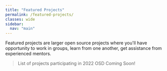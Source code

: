 ```yaml
---
title: "Featured Projects"
permalink: /featured-projects/
classes: wide
sidebar:
  nav: "main"
---
```


Featured projects are larger open source projects where you'll have opportunity to work in groups, learn from one another, get assistance from experienced mentors.


> List of projects participating in 2022 OSD Coming Soon!